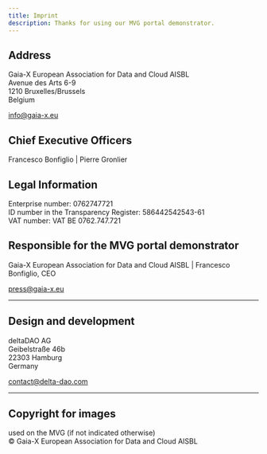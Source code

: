```yaml
---
title: Imprint
description: Thanks for using our MVG portal demonstrator.
---
```


## Address
Gaia-X European Association for Data and Cloud AISBL<br/>
Avenue des Arts 6-9<br/>
1210 Bruxelles/Brussels<br/>
Belgium<br/>

info@gaia-x.eu<br/>

## Chief Executive Officers
Francesco Bonfiglio | Pierre Gronlier<br/>

## Legal Information 
Enterprise number: 0762747721<br/>
ID number in the Transparency Register: 586442542543-61<br/>
VAT number: VAT BE 0762.747.721<br/>

## Responsible for the MVG portal demonstrator
Gaia-X European Association for Data and Cloud AISBL | Francesco Bonfiglio, CEO<br/>

press@gaia-x.eu<br/>

---

## Design and development
deltaDAO AG<br/>
Geibelstraße 46b<br/>
22303 Hamburg<br/>
Germany<br/>

contact@delta-dao.com<br/>

---

## Copyright for images
used on the MVG (if not indicated otherwise)<br/>
© Gaia-X European Association for Data and Cloud AISBL
